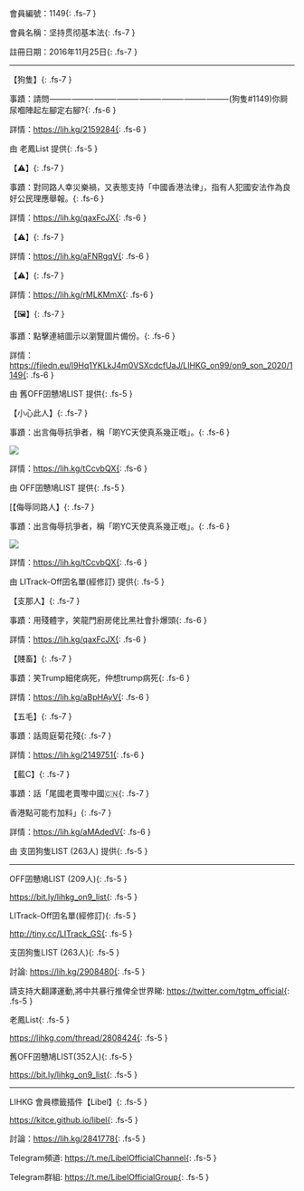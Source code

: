 
會員編號：1149{: .fs-7 }

會員名稱：坚持贯彻基本法{: .fs-7 }

註冊日期：2016年11月25日{: .fs-7 }

---


【狗隻】{: .fs-7 }

事蹟：請問⸻⸻⸻⸻⸻⸻⸻⸻(狗隻#1149)你屙尿嗰陣起左腳定右腳?{: .fs-6 }

詳情：https://lih.kg/2159284{: .fs-6 }

由 老鳳List 提供{: .fs-5 }

【⚠️】{: .fs-7 }

事蹟：對同路人幸災樂禍，又表態支持「中國香港法律」，指有人犯國安法作為良好公民理應舉報。{: .fs-6 }

詳情：https://lih.kg/qaxFcJX{: .fs-6 }

【⚠️】{: .fs-7 }

詳情：https://lih.kg/aFNRgqV{: .fs-6 }

【⚠️】{: .fs-7 }

詳情：https://lih.kg/rMLKMmX{: .fs-6 }

【🖼️】{: .fs-7 }

事蹟：點擊連結圖示以瀏覽圖片備份。{: .fs-6 }

詳情：https://filedn.eu/l9Hq1YKLkJ4m0VSXcdcfUaJ/LIHKG_on99/on9_son_2020/1149{: .fs-6 }

由 舊OFF囝戇鳩LIST 提供{: .fs-5 }

【小心此人】{: .fs-7 }

事蹟：出言侮辱抗爭者，稱「啲YC天使真系幾正嘅」。{: .fs-6 }

![](https://filedn.eu/l9Hq1YKLkJ4m0VSXcdcfUaJ/LIHKG_on99/on9_jai/1149/1149.1_.png)

詳情：https://lih.kg/tCcvbQX{: .fs-6 }

由 OFF囝戇鳩LIST 提供{: .fs-5 }

[【侮辱同路人】{: .fs-7 }

事蹟：出言侮辱抗爭者，稱「啲YC天使真系幾正嘅」。{: .fs-6 }

![](https://filedn.eu/l9Hq1YKLkJ4m0VSXcdcfUaJ/LIHKG_on99/on9_jai/1149/1149.1_.png)

詳情：https://lih.kg/tCcvbQX{: .fs-6 }

由 LITrack-Off囝名單(經修訂) 提供{: .fs-5 }

【支那人】{: .fs-7 }

事蹟：用殘體字，笑龍門廚房佬比黑社會扑爆頭{: .fs-6 }

詳情：https://lih.kg/qaxFcJX{: .fs-6 }

【賤畜】{: .fs-7 }

事蹟：笑Trump細佬病死，仲想trump病死{: .fs-6 }

詳情：https://lih.kg/aBpHAyV{: .fs-6 }

【五毛】{: .fs-7 }

事蹟：話周庭菊花殘{: .fs-7 }

詳情：https://lih.kg/2149751{: .fs-6 }

【藍C】{: .fs-7 }

事蹟：話「尾國老賣嚟中國🇨🇳{: .fs-7 }

香港點可能冇加料」{: .fs-7 }

詳情：https://lih.kg/aMAdedV{: .fs-6 }

由 支囝狗隻LIST (263人) 提供{: .fs-5 }

---

OFF囝戇鳩LIST (209人){: .fs-5 }

https://bit.ly/lihkg_on9_list{: .fs-5 }

LITrack-Off囝名單(經修訂){: .fs-5 }

http://tiny.cc/LITrack_GS{: .fs-5 }

支囝狗隻LIST (263人){: .fs-5 }

討論: https://lih.kg/2908480{: .fs-5 }

請支持大翻譯運動,將中共暴行推俾全世界睇: https://twitter.com/tgtm_official{: .fs-5 }

老鳳List{: .fs-5 }

https://lihkg.com/thread/2808424{: .fs-5 }

舊OFF囝戇鳩LIST(352人){: .fs-5 }

https://bit.ly/lihkg_on9_list{: .fs-5 }

---

LIHKG 會員標籤插件【Libel】{: .fs-5 }

https://kitce.github.io/libel{: .fs-5 }

討論：https://lih.kg/2841778{: .fs-5 }

Telegram頻道: https://t.me/LibelOfficialChannel{: .fs-5 }

Telegram群組: https://t.me/LibelOfficialGroup{: .fs-5 }
